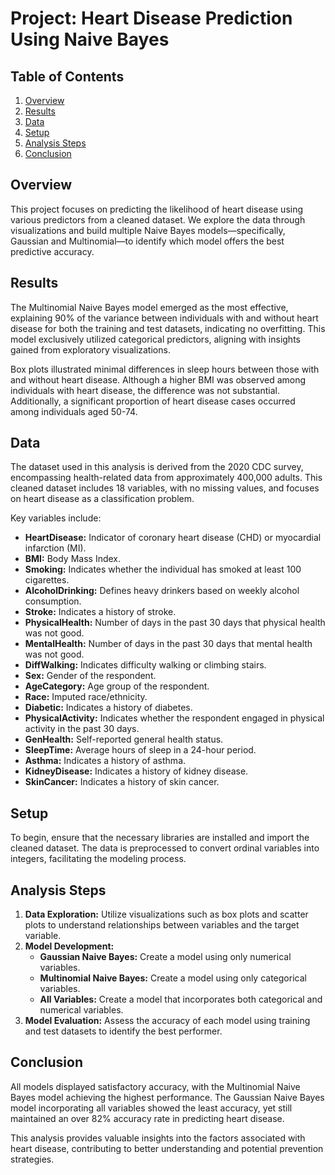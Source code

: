 # Project: Heart Disease Prediction Using Naive Bayes
  
## Table of Contents 
1. [Overview](#overview)
2. [Results](#results) 
3. [Data](#data)
4. [Setup](#setup)
5. [Analysis Steps](#analysis-steps)
6. [Conclusion](#conclusion)

## Overview
This project focuses on predicting the likelihood of heart disease using various predictors from a cleaned dataset. We explore the data through visualizations and build multiple Naive Bayes models—specifically, Gaussian and Multinomial—to identify which model offers the best predictive accuracy.

## Results
The Multinomial Naive Bayes model emerged as the most effective, explaining 90% of the variance between individuals with and without heart disease for both the training and test datasets, indicating no overfitting. This model exclusively utilized categorical predictors, aligning with insights gained from exploratory visualizations.

Box plots illustrated minimal differences in sleep hours between those with and without heart disease. Although a higher BMI was observed among individuals with heart disease, the difference was not substantial. Additionally, a significant proportion of heart disease cases occurred among individuals aged 50-74.

## Data
The dataset used in this analysis is derived from the 2020 CDC survey, encompassing health-related data from approximately 400,000 adults. This cleaned dataset includes 18 variables, with no missing values, and focuses on heart disease as a classification problem.

Key variables include:

- **HeartDisease:** Indicator of coronary heart disease (CHD) or myocardial infarction (MI).
- **BMI:** Body Mass Index.
- **Smoking:** Indicates whether the individual has smoked at least 100 cigarettes.
- **AlcoholDrinking:** Defines heavy drinkers based on weekly alcohol consumption.
- **Stroke:** Indicates a history of stroke.
- **PhysicalHealth:** Number of days in the past 30 days that physical health was not good.
- **MentalHealth:** Number of days in the past 30 days that mental health was not good.
- **DiffWalking:** Indicates difficulty walking or climbing stairs.
- **Sex:** Gender of the respondent.
- **AgeCategory:** Age group of the respondent.
- **Race:** Imputed race/ethnicity.
- **Diabetic:** Indicates a history of diabetes.
- **PhysicalActivity:** Indicates whether the respondent engaged in physical activity in the past 30 days.
- **GenHealth:** Self-reported general health status.
- **SleepTime:** Average hours of sleep in a 24-hour period.
- **Asthma:** Indicates a history of asthma.
- **KidneyDisease:** Indicates a history of kidney disease.
- **SkinCancer:** Indicates a history of skin cancer.

## Setup
To begin, ensure that the necessary libraries are installed and import the cleaned dataset. The data is preprocessed to convert ordinal variables into integers, facilitating the modeling process.

## Analysis Steps
1. **Data Exploration:** Utilize visualizations such as box plots and scatter plots to understand relationships between variables and the target variable.
2. **Model Development:**
   - **Gaussian Naive Bayes:** Create a model using only numerical variables.
   - **Multinomial Naive Bayes:** Create a model using only categorical variables.
   - **All Variables:** Create a model that incorporates both categorical and numerical variables.
3. **Model Evaluation:** Assess the accuracy of each model using training and test datasets to identify the best performer.

## Conclusion
All models displayed satisfactory accuracy, with the Multinomial Naive Bayes model achieving the highest performance. The Gaussian Naive Bayes model incorporating all variables showed the least accuracy, yet still maintained an over 82% accuracy rate in predicting heart disease.

This analysis provides valuable insights into the factors associated with heart disease, contributing to better understanding and potential prevention strategies.
